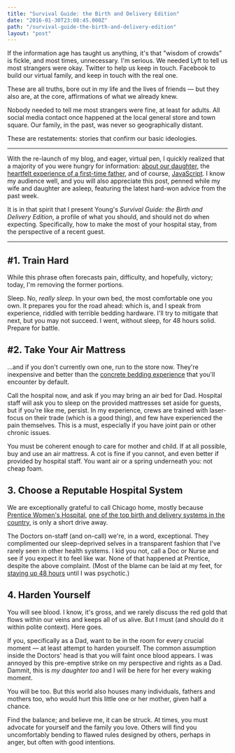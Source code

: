 ```yaml
---
title: "Survival Guide: the Birth and Delivery Edition"
date: "2016-01-30T23:08:45.000Z"
path: "/survival-guide-the-birth-and-delivery-edition"
layout: "post"
---
```

If the information age has taught us anything, it's that "wisdom of crowds" is fickle, and most times, unnecessary. I'm serious. We needed Lyft to tell us most strangers were okay. Twitter to help us keep in touch. Facebook to build our virtual family, and keep in touch with the real one.

These are all truths, bore out in my life and the lives of friends &mdash; but they also are, at the core, affirmations of what we already knew.

Nobody needed to tell me most strangers were fine, at least for adults. All social media contact once happened at the local general store and town square. Our family, in the past, was never so geographically distant.

These are restatements: stories that confirm our basic ideologies.

---

With the re-launch of my blog, and eager, virtual pen, I quickly realized that a majority of you were hungry for information: [about our daughter](/girl-meets-world), the [heartfelt experience of a first-time father](/dad-jokes), and of course, [JavaScript](/state-js-2016-javascript-here-and-now). I know my audience well, and you will also appreciate this post, penned while my wife and daughter are asleep, featuring the latest hard-won advice from the past week.

It is in that spirit that I present Young's *Survival Guide: the Birth and Delivery Edition*, a profile of what you should, and should not do when expecting. Specifically, how to make the most of your hospital stay, from the perspective of a recent guest.

---

## #1. Train Hard

While this phrase often forecasts pain, difficulty, and hopefully, victory; today, I'm removing the former portions.

Sleep. No, *really sleep*. In your own bed, the most comfortable one you own. It prepares you for the road ahead: which is, and I speak from experience, riddled with terrible bedding hardware. I'll try to mitigate that next, but you may not succeed. I went, without sleep, for 48 hours solid. Prepare for battle.

## #2. Take Your Air Mattress

...and if you don't currently own one, run to the store now. They're inexpensive and better than the [concrete bedding experience](/dad-jokes) that you'll encounter by default.

Call the hospital now, and ask if you may bring an air bed for Dad. Hospital staff will ask you to sleep on the provided mattresses set aside for guests, but if you're like me, persist. In my experience, crews are trained with laser-focus on their trade (which is a good thing), and few have experienced the pain themselves. This is a must, especially if you have joint pain or other chronic issues.

You must be coherent enough to care for mother and child. If at all possible, buy and use an air mattress. A cot is fine if you cannot, and even better if provided by hospital staff. You want air or a spring underneath you: not cheap foam.

## 3. Choose a Reputable Hospital System

We are exceptionally grateful to call Chicago home, mostly because [Prentice Women's Hospital](https://www.nm.org/location/prentice-womens-hospital), [one of the top birth and delivery systems in the country,](http://www.wbnorthwestern.org/history-mission) is only a short drive away.

The Doctors on-staff (and on-call) we're, in a word, exceptional. They complimented our sleep-deprived selves in a transparent fashion that I've rarely seen in other health systems. I kid you not, call a Doc or Nurse and see if you expect it to feel like war. None of that happened at Prentice, despite the above complaint. (Most of the blame can be laid at my feet, for [staying up 48 hours](http://www.scientificamerican.com/article/can-a-lack-of-sleep-cause) until I was psychotic.)

## 4. Harden Yourself

You will see blood. I know, it's gross, and we rarely discuss the red gold that flows within our veins and keeps all of us alive. But I must (and should do it within polite context). Here goes.

If you, specifically as a Dad, want to be in the room for every crucial moment &mdash; at least attempt to harden yourself. The common assumption inside the Doctors' head is that you will faint once blood appears. I was annoyed by this pre-emptive strike on my perspective and rights as a Dad. Dammit, this is *my daughter too* and I will be here for her every waking moment.

You will be too. But this world also houses many individuals, fathers and mothers too, who would hurt this little one or her mother, given half a chance.

Find the balance; and believe me, it can be struck. At times, you must advocate for yourself and the family you love. Others will find you uncomfortably bending to flawed rules designed by others, perhaps in anger, but often with good intentions.


